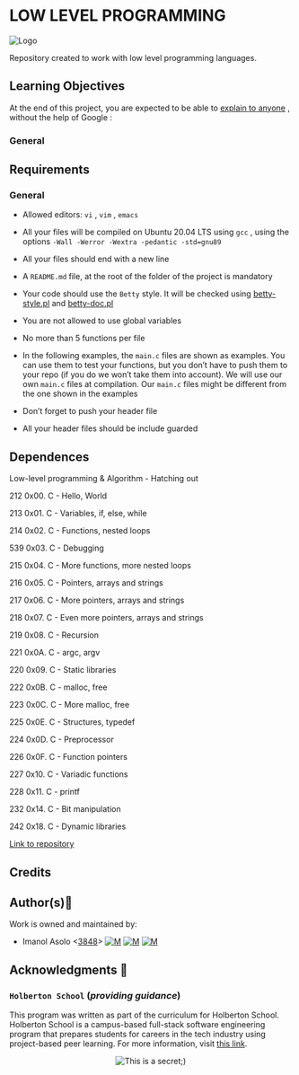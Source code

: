 # LOW LEVEL PROGRAMMING 

![Logo](https://www.howtogeek.com/wp-content/uploads/2021/05/laptop-with-terminal-big.png?height=200p&trim=2,2,2,50)

Repository created to work with low level programming languages.



 

## Learning Objectives

At the end of this project, you are expected to be able to  [explain to anyone](https://intranet.hbtn.io/rltoken/P0824k6np2sTua7wMdZL-Q) 
 ,  without the help of Google :

### General



## Requirements

### General

* Allowed editors:  ` vi ` ,  ` vim ` ,  ` emacs ` 

* All your files will be compiled on Ubuntu 20.04 LTS using  ` gcc ` , using the options  ` -Wall -Werror -Wextra -pedantic -std=gnu89 ` 

* All your files should end with a new line

* A  ` README.md `  file, at the root of the folder of the project is mandatory

* Your code should use the  ` Betty `  style. It will be checked using [betty-style.pl](https://github.com/holbertonschool/Betty/blob/master/betty-style.pl) 
 and [betty-doc.pl](https://github.com/holbertonschool/Betty/blob/master/betty-doc.pl) 

* You are not allowed to use global variables

* No more than 5 functions per file

* In the following examples, the  ` main.c `  files are shown as examples. You can use them to test your functions, but you don’t have to push them to your repo (if you do we won’t take them into account). We will use our own  ` main.c `  files at compilation. Our  ` main.c `  files might be different from the one shown in the examples

* Don’t forget to push your header file

* All your header files should be include guarded

## Dependences

Low-level programming & Algorithm - Hatching out

212 0x00. C - Hello, World 

213 0x01. C - Variables, if, else, while 

214 0x02. C - Functions, nested loops 

539 0x03. C - Debugging 

215 0x04. C - More functions, more nested loops 

216 0x05. C - Pointers, arrays and strings 

217 0x06. C - More pointers, arrays and strings 

218 0x07. C - Even more pointers, arrays and strings 

219 0x08. C - Recursion 

221 0x0A. C - argc, argv

220 0x09. C - Static libraries 

222 0x0B. C - malloc, free 

223 0x0C. C - More malloc, free 

225 0x0E. C - Structures, typedef 

224 0x0D. C - Preprocessor 

226 0x0F. C - Function pointers  

227 0x10. C - Variadic functions 

228 0x11. C - printf 

232 0x14. C - Bit manipulation

242 0x18. C - Dynamic libraries 

[Link to repository](https://github.com/Imanolasolo/holbertonschool-low_level_programming.git)


## Credits

## Author(s):blue_book:

Work is owned and maintained by:
* Imanol Asolo <[3848](mailto:3848@holbertonschool.com)> [![M](https://upload.wikimedia.org/wikipedia/commons/thumb/9/91/Octicons-mark-github.svg/25px-Octicons-mark-github.svg.png)](https://github.com/Imanolasolo) [![M](https://upload.wikimedia.org/wikipedia/fr/thumb/c/c8/Twitter_Bird.svg/25px-Twitter_Bird.svg.png)](https://twitter.com/jjusturi) [![M](https://upload.wikimedia.org/wikipedia/commons/thumb/c/ca/LinkedIn_logo_initials.png/25px-LinkedIn_logo_initials.png)](https://www.linkedin.com/in/imanol-asolo-5ba9b42a/)


## Acknowledgments :mega: 

### **`Holberton School`** (*providing guidance*)
This program was written as part of the curriculum for Holberton School.
Holberton School is a campus-based full-stack software engineering program
that prepares students for careers in the tech industry using project-based
peer learning. For more information, visit [this link](https://www.holbertonschool.com/).
<p align="center">
	<img src="https://assets.website-files.com/6105315644a26f77912a1ada/610540e8b4cd6969794fe673_Holberton_School_logo-04-04.svg" alt="This is a secret;)">
</p>


